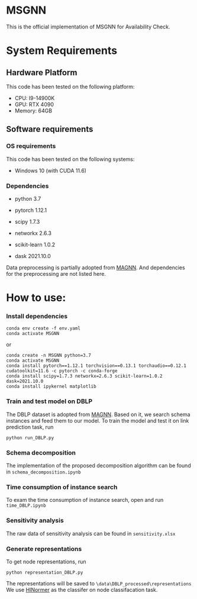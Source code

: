
# MSGNN

This is the official implementation of MSGNN for Availability Check.

# System Requirements
## Hardware Platform
This code has been tested on the following platform:
+ CPU: I9-14900K 
+ GPU: RTX 4090 
+ Memory: 64GB 

## Software requirements
### OS requirements
This code has been tested on the following systems:

+ Windows 10 (with CUDA 11.6)

### Dependencies

+ python 3.7

+ pytorch 1.12.1

+ scipy 1.7.3

+ networkx 2.6.3

+ scikit-learn 1.0.2

+ dask 2021.10.0


Data preprocessing is partially adopted from [MAGNN](https://github.com/cynricfu/MAGNN).
And dependencies for the preprocessing are not listed here.

# How to use:

### Install dependencies

```shell
conda env create -f env.yaml
conda activate MSGNN
```
or
```shell
conda create -n MSGNN python=3.7
conda activate MSGNN
conda install pytorch==1.12.1 torchvision==0.13.1 torchaudio==0.12.1 cudatoolkit=11.6 -c pytorch -c conda-forge
conda install scipy=1.7.3 networkx=2.6.3 scikit-learn=1.0.2 dask=2021.10.0
conda install ipykernel matplotlib

```


### Train and test model on DBLP
The DBLP dataset is adopted from [MAGNN](https://github.com/cynricfu/MAGNN). Based on it, we search schema instances and feed them to our model.
To train the model and test it on link prediction task, run

```shell
python run_DBLP.py
```

### Schema decomposition
The implementation of the proposed decomposition algorithm can be found in `schema_decomposition.ipynb`

### Time consumption of instance search
To exam the time consumption of instance search, open and run `time_DBLP.ipynb`

### Sensitivity analysis
The raw data of sensitivity analysis can be found in `sensitivity.xlsx`

### Generate representations 
To get node representations, run

```shell
python representation_DBLP.py
```
The representations will be saved to `\data\DBLP_processed\representations`
We use [HINormer](https://github.com/Ffffffffire/HINormer) as the classifer on node classifacation task.
